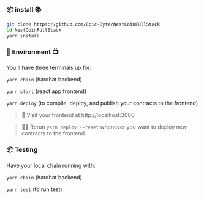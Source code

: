 ###  📦 install 📚

```bash
git clone https://github.com/Epic-Byte/NestCoinFullStack
cd NestCoinFullStack
yarn install
```

###  🔭 Environment 📺

You'll have three terminals up for:

`yarn chain` (hardhat backend)

`yarn start` (react app frontend)

`yarn deploy` (to compile, deploy, and publish your contracts to the frontend)

> 👀 Visit your frontend at http://localhost:3000

> 👩‍💻 Rerun `yarn deploy --reset` whenever you want to deploy new contracts to the frontend.


###  📦 Testing 

Have your local chain running with:

`yarn chain` (hardhat backend)

`yarn test` (to run test)
